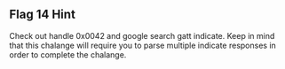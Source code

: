 ## Flag 14 Hint

Check out handle 0x0042 and google search gatt indicate.  Keep in mind that this chalange will require you to parse multiple indicate responses in order to complete the chalange.
